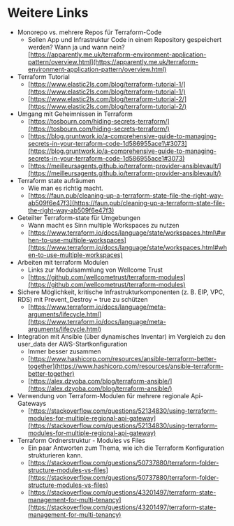 # Weitere Links

* Monorepo vs. mehrere Repos für Terraform-Code
  * Sollen App und Infrastruktur Code in einem Repository gespeichert werden? Wann ja und wann nein? [https://apparently.me.uk/terraform-environment-application-pattern/overview.html](https://apparently.me.uk/terraform-environment-application-pattern/overview.html)
* Terraform Tutorial
  * [https://www.elastic2ls.com/blog/terraform-tutorial-1/](https://www.elastic2ls.com/blog/terraform-tutorial-1/)
  * [https://www.elastic2ls.com/blog/terraform-tutorial-2/](https://www.elastic2ls.com/blog/terraform-tutorial-2/)
* Umgang mit Geheimnissen in Terraform
  * [https://tosbourn.com/hiding-secrets-terraform/](https://tosbourn.com/hiding-secrets-terraform/)
  * [https://blog.gruntwork.io/a-comprehensive-guide-to-managing-secrets-in-your-terraform-code-1d586955ace1\#3073](https://blog.gruntwork.io/a-comprehensive-guide-to-managing-secrets-in-your-terraform-code-1d586955ace1#3073)
  * [https://meilleursagents.github.io/terraform-provider-ansiblevault/](https://meilleursagents.github.io/terraform-provider-ansiblevault/)
* Terraform state aufräumen
  * Wie man es richtig macht.
  * [https://faun.pub/cleaning-up-a-terraform-state-file-the-right-way-ab509f6e47f3](https://faun.pub/cleaning-up-a-terraform-state-file-the-right-way-ab509f6e47f3)
* Geteilter Terraform-state für Umgebungen
  * Wann macht es Sinn multiple Workspaces zu nutzen
  * [https://www.terraform.io/docs/language/state/workspaces.html\#when-to-use-multiple-workspaces](https://www.terraform.io/docs/language/state/workspaces.html#when-to-use-multiple-workspaces)  
* Arbeiten mit terraform Modulen
  * Links zur Modulsammlung von Wellcome Trust
  * [https://github.com/wellcometrust/terraform-modules](https://github.com/wellcometrust/terraform-modules)   
* Sichere Möglichkeit, kritische Infrastrukturkomponenten \(z. B. EIP, VPC, RDS\) mit Prevent\_Destroy = true zu schützen
  * [https://www.terraform.io/docs/language/meta-arguments/lifecycle.html](https://www.terraform.io/docs/language/meta-arguments/lifecycle.html)
* Integration mit Ansible \(über dynamisches Inventar\) im Vergleich zu den user\_data der AWS-Startkonfiguration
  * Immer besser zusammen
  * [https://www.hashicorp.com/resources/ansible-terraform-better-together](https://www.hashicorp.com/resources/ansible-terraform-better-together)
  * [https://alex.dzyoba.com/blog/terraform-ansible/](https://alex.dzyoba.com/blog/terraform-ansible/)
* Verwendung von Terraform-Modulen für mehrere regionale Api-Gateways
  * [https://stackoverflow.com/questions/52134830/using-terraform-modules-for-multiple-regional-api-gateway](https://stackoverflow.com/questions/52134830/using-terraform-modules-for-multiple-regional-api-gateway)
* Terraform Ordnerstruktur - Modules vs Files
  * Ein paar Antworten zum Thema, wie ich die Terraform Konfiguration strukturieren kann.
  * [https://stackoverflow.com/questions/50737880/terraform-folder-structure-modules-vs-files](https://stackoverflow.com/questions/50737880/terraform-folder-structure-modules-vs-files)
  * [https://stackoverflow.com/questions/43201497/terraform-state-management-for-multi-tenancy](https://stackoverflow.com/questions/43201497/terraform-state-management-for-multi-tenancy)

